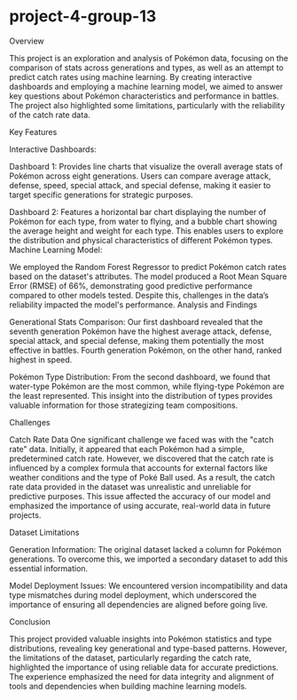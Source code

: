 # project-4-group-13
Overview

This project is an exploration and analysis of Pokémon data, focusing on the comparison of stats across generations and types, as well as an attempt to predict catch rates using machine learning. By creating interactive dashboards and employing a machine learning model, we aimed to answer key questions about Pokémon characteristics and performance in battles. The project also highlighted some limitations, particularly with the reliability of the catch rate data.

Key Features

Interactive Dashboards:

Dashboard 1: Provides line charts that visualize the overall average stats of Pokémon across eight generations. Users can compare average attack, defense, speed, special attack, and special defense, making it easier to target specific generations for strategic purposes.

Dashboard 2: Features a horizontal bar chart displaying the number of Pokémon for each type, from water to flying, and a bubble chart showing the average height and weight for each type. This enables users to explore the distribution and physical characteristics of different Pokémon types.
Machine Learning Model:

We employed the Random Forest Regressor to predict Pokémon catch rates based on the dataset's attributes. The model produced a Root Mean Square Error (RMSE) of 66%, demonstrating good predictive performance compared to other models tested. Despite this, challenges in the data’s reliability impacted the model's performance.
Analysis and Findings

Generational Stats Comparison:
Our first dashboard revealed that the seventh generation Pokémon have the highest average attack, defense, special attack, and special defense, making them potentially the most effective in battles. Fourth generation Pokémon, on the other hand, ranked highest in speed.

Pokémon Type Distribution:
From the second dashboard, we found that water-type Pokémon are the most common, while flying-type Pokémon are the least represented. This insight into the distribution of types provides valuable information for those strategizing team compositions.

Challenges

Catch Rate Data
One significant challenge we faced was with the "catch rate" data. Initially, it appeared that each Pokémon had a simple, predetermined catch rate. However, we discovered that the catch rate is influenced by a complex formula that accounts for external factors like weather conditions and the type of Poké Ball used. As a result, the catch rate data provided in the dataset was unrealistic and unreliable for predictive purposes. This issue affected the accuracy of our model and emphasized the importance of using accurate, real-world data in future projects.

Dataset Limitations

Generation Information: The original dataset lacked a column for Pokémon generations. To overcome this, we imported a secondary dataset to add this essential information.

Model Deployment Issues: We encountered version incompatibility and data type mismatches during model deployment, which underscored the importance of ensuring all dependencies are aligned before going live.

Conclusion

This project provided valuable insights into Pokémon statistics and type distributions, revealing key generational and type-based patterns. However, the limitations of the dataset, particularly regarding the catch rate, highlighted the importance of using reliable data for accurate predictions. The experience emphasized the need for data integrity and alignment of tools and dependencies when building machine learning models.